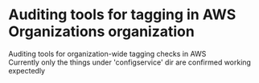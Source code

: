# Auditing tools for tagging in AWS Organizations organization

Auditing tools for organization-wide tagging checks in AWS  
Currently only the things under 'configservice' dir are confirmed working expectedly

